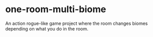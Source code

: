 # one-room-multi-biome
An action rogue-like game project where the room changes biomes depending on what you do in the room.
